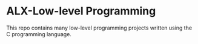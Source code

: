 # ALX-Low-level Programming 
This repo contains many low-level programming projects written using the C programming language.
